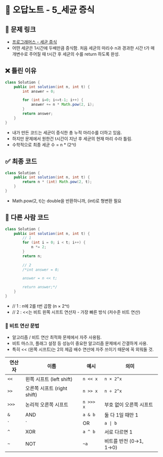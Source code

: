 # 📎 오답노트 - 5_세균 증식

## 📌 문제 링크
- [프로그래머스 - 세균 증식](https://school.programmers.co.kr/learn/courses/30/lessons/120910)
- 어떤 세균은 1시간에 두배만큼 증식함. 처음 세균의 마리수 n과 경과한 시간 t가 매개변수로 주어질 때 t시간 후 세균의 수를 return 하도록 완성.


## ❌ 틀린 이유
```java
class Solution {
    public int solution(int n, int t) {
        int answer = 0;

        for (int i=0; i<=t-1; i++) {
            answer += n * Math.pow(2, i);
        }
        return answer;
    }
}
```
- 내가 만든 코드는 세균이 증식한 총 누적 마리수를 더하고 있음.
- 하지만 문제에서 원한건 t시간이 지난 후 세균의 현재 마리 수라 틀림.
- 수학적으로 최종 세균 수 = n * (2^t)

## ✅ 최종 코드

```java
class Solution {
    public int solution(int n, int t) {
        return n * (int) Math.pow(2, t);
    }
}
```
- Math.pow(2, t)는 double을 반환하니까, (int)로 형변환 필요

## 🧫 다른 사람 코드
```java
class Solution {
    public int solution(int n, int t) {
        // 1
        for (int i = 0; i < t; i++) {
            n *= 2;
        }
        return n;
        
        // 2
        /*int answer = 0;

        answer = n << t;

        return answer;*/
    }
}

```
- // 1 : n에 2를 t번 곱함 (n × 2^t)
- // 2 : <<는 비트 왼쪽 시프트 연산자 - 가장 빠른 방식 (저수준 비트 연산)

### 🧠 비트 연산 문법
- 알고리즘 / 비트 연산 최적화 문제에서 자주 사용됨.
- 비트 마스크, 플래그 설정 등 성능이 중요한 알고리즘 문제에서 간결하게 사용.
- 특히 << (왼쪽 시프트)는 2의 제곱 배수 연산에 자주 쓰이기 때문에 꼭 외워둘 것.

| 연산자   | 이름                    | 예시        | 의미                |
| ----- | --------------------- | --------- | ----------------- |
| `<<`  | 왼쪽 시프트 (left shift)   | `n << x`  | `n × 2^x`         |
| `>>`  | 오른쪽 시프트 (right shift) | `n >> x`  | `n ÷ 2^x`         |
| `>>>` | 논리적 오른쪽 시프트           | `n >>> x` | 부호 없이 오른쪽 시프트     |
| `&`   | AND                   | `a & b`   | 둘 다 1일 때만 1       |
| \`    | \`                    | OR        | `a \| b`          |
| `^`   | XOR                   | `a ^ b`   | 서로 다르면 1          |
| `~`   | NOT                   | `~a`      | 비트를 반전 (0→1, 1→0) |
